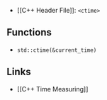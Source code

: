 - [[C++ Header File]]: `<ctime>`
## Functions
- `std::ctime(&current_time)`


## Links
- [[C++ Time Measuring]]